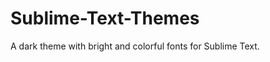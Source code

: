 Sublime-Text-Themes
===================

A dark theme with bright and colorful fonts for Sublime Text.
